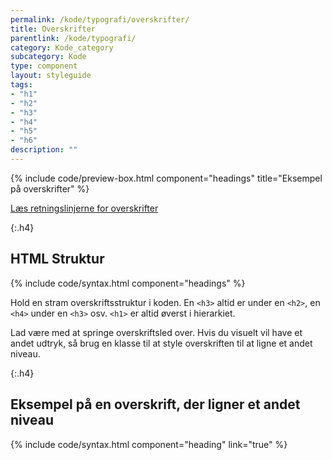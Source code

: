 ```yaml
---
permalink: /kode/typografi/overskrifter/
title: Overskrifter
parentlink: /kode/typografi/
category: Kode_category
subcategory: Kode
type: component
layout: styleguide
tags:
- "h1"
- "h2"
- "h3"
- "h4"
- "h5"
- "h6"
description: ""
---
```


{% include code/preview-box.html component="headings" title="Eksempel på overskrifter" %}

<a href="/design/typografi/overskrifter/#retningslinjer">Læs retningslinjerne for overskrifter</a>

{:.h4}
## HTML Struktur

{% include code/syntax.html component="headings" %}

Hold en stram overskriftsstruktur i koden. En `<h3>` altid er under en `<h2>`, en `<h4>` under en `<h3>` osv. `<h1>` er altid øverst i hierarkiet.  

Lad være med at springe overskriftsled over. Hvis du visuelt vil have et andet udtryk, så brug en klasse til at style overskriften til at ligne et andet niveau.

{:.h4}
## Eksempel på en overskrift, der ligner et andet niveau

{% include code/syntax.html component="heading" link="true" %}
